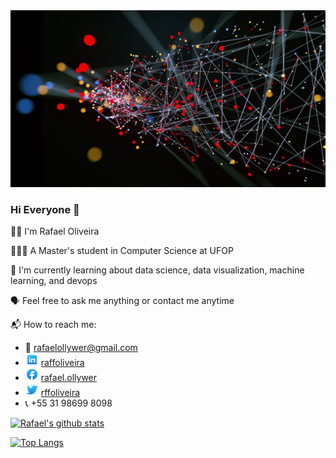 <img src="https://github.com/raffoliveira/Data_science/blob/main/Icons/datascience.jpg?raw=true" >


### Hi Everyone 👋

👨🏽 I'm Rafael Oliveira

👨🏽‍💻 A Master's student in Computer Science at UFOP

🔭 I'm currently learning about data science, data visualization, machine learning, and devops

🗣️ Feel free to ask me anything or contact me anytime

📬 How to reach me:

+ 📧 rafaelollywer@gmail.com
+ <img src="https://github.com/raffoliveira/Data_science/blob/main/Icons/icons8-linkedin-64.png?raw=true" width="21" height="21"> [raffoliveira](https://www.linkedin.com/in/raffoliveira/)
+ <img src="https://github.com/raffoliveira/Data_science/blob/main/Icons/icons8-facebook-64.png?raw=true" width="21" height="21"> [rafael.ollywer](https://www.facebook.com/rafael.ollywer/)
+ <img src="https://github.com/raffoliveira/Data_science/blob/main/Icons/icons8-twitter-64.png?raw=true" width="21" height="21"> [rffoliveira](https://twitter.com/rffoliveira)
+ 📞 +55 31 98699 8098

[![Rafael's github stats](https://github-readme-stats.vercel.app/api?username=raffoliveira&show_icons=true&theme=radical)](https://github.com/raffoliveira/github-readme-stats)

[![Top Langs](https://github-readme-stats.vercel.app/api/top-langs/?username=raffoliveira&layout=compact)](https://github.com/raffoliveira/github-readme-stats)




